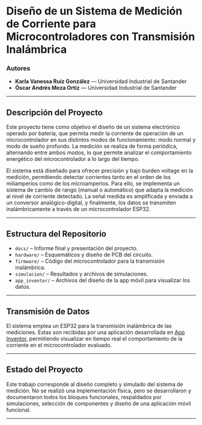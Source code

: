 # Diseño de un Sistema de Medición de Corriente para Microcontroladores con Transmisión Inalámbrica

### Autores
- **Karla Vanessa Ruíz González** — Universidad Industrial de Santander  
- **Óscar Andrés Meza Ortiz** — Universidad Industrial de Santander  

---

## Descripción del Proyecto

Este proyecto tiene como objetivo el diseño de un sistema electrónico operado por batería, que permita medir la corriente de operación de un microcontrolador en sus distintos modos de funcionamiento: modo normal y modo de sueño profundo. La medición se realiza de forma periódica, alternando entre ambos modos, lo que permite analizar el comportamiento energético del microcontrolador a lo largo del tiempo.

El sistema está diseñado para ofrecer precisión y bajo burden voltage en la medición, permitiendo detectar corrientes tanto en el orden de los miliamperios como de los microamperios. Para ello, se implementa un sistema de cambio de rango (manual o automático) que adapta la medición al nivel de corriente detectado. La señal medida es amplificada y enviada a un conversor analógico-digital, y finalmente, los datos se transmiten inalámbricamente a través de un microcontrolador ESP32.

---

## Estructura del Repositorio

- `docs/` – Informe final y presentación del proyecto.
- `hardware/` – Esquemáticos y diseño de PCB del circuito.
- `firmware/` – Código del microcontrolador para la transmisión inalámbrica.
- `simulacion/` – Resultados y archivos de simulaciones.
- `app_inventor/` – Archivos del diseño de la app móvil para visualizar los datos.

---

## Transmisión de Datos

El sistema emplea un ESP32 para la transmisión inalámbrica de las mediciones. Estas son recibidas por una aplicación desarrollada en [App Inventor](https://appinventor.mit.edu/), permitiendo visualizar en tiempo real el comportamiento de la corriente en el microcontrolador evaluado.

---

## Estado del Proyecto

Este trabajo corresponde al diseño completo y simulado del sistema de medición. No se realizó una implementación física, pero se desarrollaron y documentaron todos los bloques funcionales, respaldados por simulaciones, selección de componentes y diseño de una aplicación móvil funcional.

---

